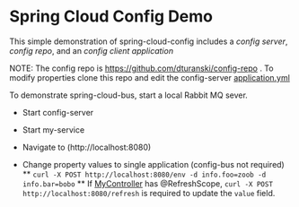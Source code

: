 Spring Cloud Config Demo
========================

This simple demonstration of spring-cloud-config includes a *config server*, *config repo*, and an *config client application*

NOTE: The config repo is https://github.com/dturanski/config-repo . To modify properties clone this repo and edit the config-server [application.yml](./spring-cloud-config-demo/blob/master/config-server/src/main/resources/application.yml)

To demonstrate spring-cloud-bus, start a local Rabbit MQ sever.

* Start config-server
* Start my-service
* Navigate to (http://localhost:8080)

* Change property values to single application (config-bus not required)
**  `curl -X POST http://localhost:8080/env -d info.foo=zoob -d info.bar=bobo`
**  If [MyController](./spring-cloud-config-demo/blob/master/my-service/src/main/java/com/example/MyController.java) has @RefreshScope, `curl -X POST http://localhost:8080/refresh` is required to update the `value` field.


